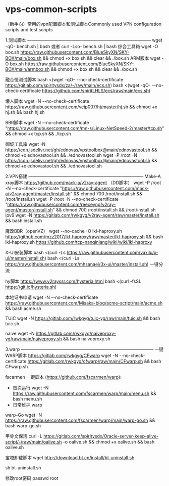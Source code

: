 # vps-common-scripts
（新手向）常用的vpn配置脚本和测试脚本Commonly used VPN configuration scripts and test scripts

1.测试脚本
————————————————————————————
wget -qO- bench.sh | bash
或者
curl -Lso- bench.sh | bash
综合工具箱
wget -O box.sh https://raw.githubusercontent.com/BlueSkyXN/SKY-BOX/main/box.sh && chmod +x box.sh && clear && ./box.sh
ARM版本
wget -O box.sh https://raw.githubusercontent.com/BlueSkyXN/SKY-BOX/main/armbox.sh && chmod +x box.sh && clear && ./box.sh

融合怪测试脚本
bash <(wget -qO- --no-check-certificate https://gitlab.com/spiritysdx/za/-/raw/main/ecs.sh)
bash <(wget -qO- --no-check-certificate https://github.com/spiritLHLS/ecs/raw/main/ecs.sh)

懒人脚本
wget -N --no-check-certificate https://raw.githubusercontent.com/veip007/hj/master/hj.sh && chmod +x hj.sh && bash hj.sh

BBR脚本
wget -N --no-check-certificate "https://raw.githubusercontent.com/mn-s/Linux-NetSpeed-2/master/tcp.sh" && chmod +x tcp.sh && ./tcp.sh

御坂工具箱
wget -N https://cdn.jsdelivr.net/gh/ednovas/vpstoolbox@main/ednovastool.sh && chmod +x ednovastool.sh && ./ednovastool.sh
wget -P /root -N https://cdn.jsdelivr.net/gh/ednovas/vpstoolbox@main/ednovastool.sh && chmod +x ednovastool.sh && ./ednovastool.sh

2.VPN搭建
——————————————————————————
Make-A xray脚本  https://github.com/mack-a/v2ray-agent  （DD脚本）
wget -P /root -N --no-check-certificate "https://raw.githubusercontent.com/mack-a/v2ray-agent/master/install.sh" && chmod 700 /root/install.sh && /root/install.sh
wget -P /root -N --no-check-certificate "https://raw.githubusercontent.com/reeceyng/v2ray-agent/master/install.sh" && chmod 700 /root/install.sh && /root/install.sh
ipv6
wget -N https://gitlab.com/rwkgyg/v2ray-agent/raw/master/install.sh && bash install.sh

魔改BBR（openVZ）
wget --no-cache -O lkl-haproxy.sh https://github.com/mzz2017/lkl-haproxy/raw/master/lkl-haproxy.sh && bash lkl-haproxy.sh
https://github.com/tcp-nanqinlang/wiki/wiki/lkl-haproxy

X-UI安装脚本
bash <(curl -Ls https://raw.githubusercontent.com/vaxilu/x-ui/master/install.sh)
bash <(curl -Ls https://raw.githubusercontent.com/mhsanaei/3x-ui/master/install.sh)   一键分流

hy脚本
https://www.v2rayssr.com/hysteria.html
bash <(curl -fsSL https://git.io/hysteria.sh)

本地证书申请
wget -N --no-check-certificate https://raw.githubusercontent.com/Misaka-blog/acme-script/main/acme.sh && bash acme.sh

TUIC
wget -N https://gitlab.com/rwkgyg/tuic-yg/raw/main/tuic.sh && bash tuic.sh


naive
wget -N https://gitlab.com/rwkgyg/naiveproxy-yg/raw/main/naiveproxy.sh && bash naiveproxy.sh

3.warp
——————————————————————————————
一键WARP脚本  https://gitlab.com/rwkgyg/CFwarp
wget -N --no-check-certificate https://gitlab.com/rwkgyg/cfwarp/raw/main/CFwarp.sh && bash CFwarp.sh


fscarmen 一键脚本 (https://github.com/fscarmen/warp):
 - 首次运行 wget -N https://raw.githubusercontent.com/fscarmen/warp/main/menu.sh && bash menu.sh
 - 日常维护 warp

warp-Go
wget -N https://raw.githubusercontent.com/fscarmen/warp/main/warp-go.sh && bash warp-go.sh


甲骨文保活
curl -L https://gitlab.com/spiritysdx/Oracle-server-keep-alive-script/-/raw/main/oalive.sh -o oalive.sh && chmod +x oalive.sh && bash oalive.sh

宝塔卸载脚本
wget http://download.bt.cn/install/bt-uninstall.sh

sh bt-uninstall.sh

修改root密码
passwd root

